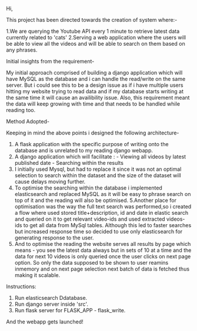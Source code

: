 Hi,

This project has been directed towards the creation of system where:-

1.We are querying the Youtube API every 1 minute to retrieve latest data currently related to 'cats'
2.Serving a web application where the users will be able to view all the videos and will be able to search on them based on any phrases.

Initial insights from the requirement-

My initial approach comprised of building a django application which will have MySQL as the database and i can handle the read/write on the same server.
But i could see this to be a design issue as if i have multiple users hitting my website trying to read data and if my database starts writing at the same time it will cause an availibility issue.
Also, this requirement meant the data will keep growing with time and that needs to be handled while reading too.

Method Adopted-

Keeping in mind the above points i designed the following architecture-

1. A flask application with the specific purpose of writing onto the database and is unrelated to my reading django webapp.
2. A django application which will facilitate :
        - Viewing all videos by latest published date
        - Searching within the results
3. I initially used Mysql, but had to replace it since it was not an optimal selection to search within the dataset and the size of the dataset will cause delays moving further.
4. To optimise the searching within the database i implemented elasticsearch and replaced MySQL as it will be easy to phrase search on top of it and the reading will also be optimised.
5.Another place for optimisation was the way the full text search was performed,so i created a flow where used stored title+description, id and date in elastic search and queried on it to get relevant video-ids and used extracted videos-ids to get all data from MySql tables. Although this led to faster searches but increased response time so decided to use only elasticsearch for generating response to the user.
6. And to optimise the reading the website serves all results by page which means - you see the latest data always but in sets of 10 at a time and the data for next 10 videos is only queried once the user clicks on next page option. So only the data supposed to be shown to user reamins inmemory and on next page selection next batch of data is fetched thus making it scalable.

Instructions:

1. Run elasticsearch Ddatabase.
2. Run django server inside 'src'.
3. Run flask server for FLASK_APP - flask_write.

And the webapp gets launched!
